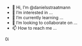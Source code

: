 - 👋 Hi, I’m @danielsstraatmann
- 👀 I’m interested in ...
- 🌱 I’m currently learning ...
- 💞️ I’m looking to collaborate on ...
- 📫 How to reach me ...

<!---
danielsstraatmann/danielsstraatmann is a ✨ special ✨ repository because its `README.md` (this file) appears on your GitHub profile.
You can click the Preview link to take a look at your changes.
--->
0i
